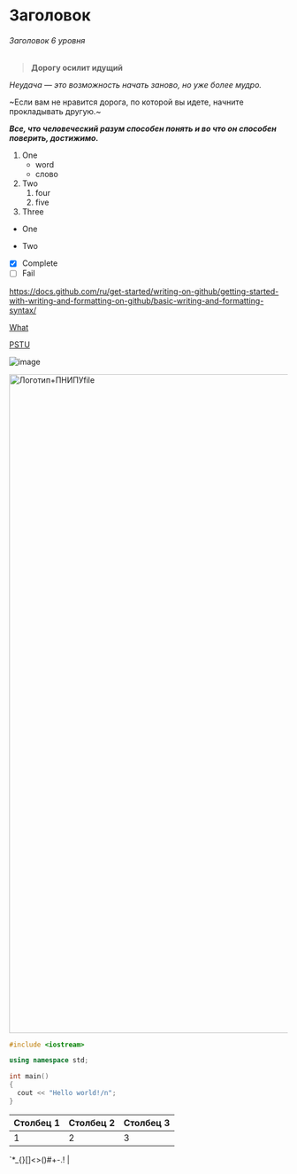 # Заголовок
###### Заголовок 6 уровня
> **Дорогу осилит идущий**

*Неудача — это возможность начать заново, но уже более мудро.*

~Если вам не нравится дорога, по которой вы идете, начните прокладывать другую.~

***Все, что человеческий разум способен понять и во что он способен поверить, достижимо.***

1. One
   - word
    - слово
2. Two
   1. four
   2. five
4. Three

* One
- Two
- [x] Complete
- [ ] Fail

<https://docs.github.com/ru/get-started/writing-on-github/getting-started-with-writing-and-formatting-on-github/basic-writing-and-formatting-syntax/>

[What](url "https://docs.github.com/ru/get-started/writing-on-github/getting-started-with-writing-and-formatting-on-github/basic-writing-and-formatting-syntax")

[PSTU][1]

[1]: https://pstu.ru/ "ПНИПУ?"

![image](https://yandex-images.clstorage.net/nF9D74p17/c9f8ddLW/nm8LxP_aPDYnFyvztfVTy_i-khr1H-ONuEbb-BRHzf41eGVC4NB2f2FXi7dD3FQnWdPF2w8PyTZIjYZ3OX-HMrobX7Rua-xiIkM7t4G0xo7Julb_sQ9S_KzVyFtCpZ5dgorn8TIgcpqUEo829_gyoFjy0DxIak7jzVhBZU4qkoTODmnBeC--tWf06WO2cUJLmLlwi6S-MV6fhZtLApV_fHIqxfKw43LYNwC8wDdJMDMuYtL-m1p-UR16AJQsK5EF_i1ZwRoc3VWkVhrg9vEBa-nJcoinn3GM_fSa6CAk_V_ziUSAouKxqudS75Bn6GERXKFSXIiI3oAsmTCUXmqidHyMKhHLrlxEdyVJITfTAivbWIGbhU9hPu406xph1a78EQjlQYJjsyhEA82xVDgRYXwycHzqm58yTggDRE1YAiTvnSvhyc5tt5eV6kGlYMCZ-UvzGqafc58cdWq6Q9XN3nKatXFiAJL65LD-8mWYE9GPsWKMayj-s236wUWtyBNF_m0b4CsPz6UX9ytTF4KCizr64St3bWDubIRIixG0He-TO1cxwqHw6ASTfKLkWaHRj_GiTWq7bCIduxH3b0iQFMwOG_DaTY7F5VVq8EfiMnvLehLIptyjLQ7FaCsj98-eQpvk4OIwcbqVMJ0RFUrBAQ6RkPxbeC0jvanQFmwI0QSNrNpgG0yed3Qku4B349Nqmwky2rWcsP1t5nvqY-ce7nN4p8NhQUJoFQHOczS6ATLtYpLMGZotsXxZ4hbMKcM2Tcy6o_hs7Pc1tlkhN2FCSPlo0WikXrHMrJerWGMWL-2zGETDYnGCqGcAXdMkCOBT7dDCjquqD6IdWuGn_TpSNP0M6JLZDLy31AS5okdikBiau9FJxq_iXS7GayniBhyNA3v1kYLgkQjHUM2BRDmzk3xhcey4Oe0gzojhRcypsdV9bPmQy-xuVzVmW0GWIIEp6tgRWrS9Yt9uFWt5AKUNQ "22")

<img width="1230" height="1190" alt="Логотип+ПНИПУfile" src="https://github.com/user-attachments/assets/e5bc9ca7-9c6a-4496-aac7-7d2ae8016fa2" />

```C++
#include <iostream>

using namespace std;

int main()
{
  cout << "Hello world!/n";
}
```

|Столбец 1|Столбец 2|Столбец 3|
|-|--------|---|
|1|2|3|

\`*_{}[]<>()#+-.! |

